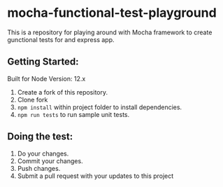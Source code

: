 # mocha-functional-test-playground
This is a repository for playing around with Mocha framework to create gunctional tests for and express app.

## Getting Started:
Built for Node Version: 12.x

1. Create a fork of this repository.
2. Clone fork
3. `npm install` within project folder to install dependencies.
4. `npm run tests` to run sample unit tests.

## Doing the test:
1. Do your changes.
2. Commit your changes.
3. Push changes.
4. Submit a pull request with your updates to this project
